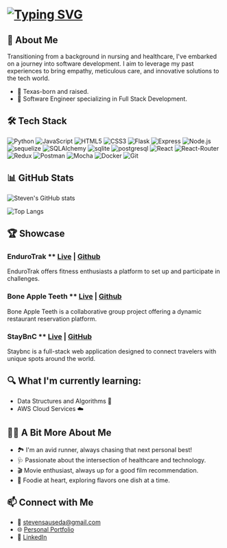 <!--
### Hello, I'm Steven 👋
-->
# [![Typing SVG](https://readme-typing-svg.herokuapp.com?font=Fira+Code&pause=1000&color=007FFF&width=550&lines=Hi+I'm+Steven%2C+A+Full+Stack+Software+Engineer)](https://git.io/typing-svg)


## 🌱 About Me
Transitioning from a background in nursing and healthcare, I've embarked on a journey into software development. I aim to leverage my past experiences to bring empathy, meticulous care, and innovative solutions to the tech world.

- 📍 Texas-born and raised.
- 💼 Software Engineer specializing in Full Stack Development.

## 🛠 Tech Stack
![Python](https://img.shields.io/badge/Python-3776AB?style=for-the-badge&logo=python&logoColor=white)
![JavaScript](https://img.shields.io/badge/JavaScript-F7DF1E?style=for-the-badge&logo=javascript&logoColor=black)
![HTML5](https://img.shields.io/badge/HTML5-E34F26?style=for-the-badge&logo=html5&logoColor=white)
![CSS3](https://img.shields.io/badge/CSS3-1572B6?style=for-the-badge&logo=css3&logoColor=white)
![Flask](https://img.shields.io/badge/Flask-000000?style=for-the-badge&logo=flask&logoColor=white)
![Express](https://img.shields.io/badge/Express.js-404D59?style=for-the-badge)
![Node.js](https://img.shields.io/static/v1?style=for-the-badge&message=Node.js&color=339933&logo=Node.js&logoColor=FFFFFF&label=)
![sequelize](https://img.shields.io/badge/sequelize-323330?style=for-the-badge&logo=sequelize&logoColor=blue)
![SQLAlchemy](https://img.shields.io/static/v1?style=for-the-badge&message=SQLAlchemy&color=D71F00&logo=SQLAlchemy&logoColor=FFFFFF&label=)
![sqlite](https://img.shields.io/badge/SQLite-07405E?style=for-the-badge&logo=sqlite&logoColor=white)
![postgresql](https://img.shields.io/badge/PostgreSQL-316192?style=for-the-badge&logo=postgresql&logoColor=white)
![React](https://img.shields.io/badge/React-20232A?style=for-the-badge&logo=react&logoColor=61DAFB)
![React-Router](https://img.shields.io/badge/React_Router-CA4245?style=for-the-badge&logo=react-router&logoColor=white)
![Redux](https://img.shields.io/badge/Redux-593D88?style=for-the-badge&logo=redux&logoColor=white)
![Postman](https://img.shields.io/static/v1?style=for-the-badge&message=Postman&color=FF6C37&logo=Postman&logoColor=FFFFFF&label=)
![Mocha](https://img.shields.io/static/v1?style=for-the-badge&message=Mocha&color=8D6748&logo=Mocha&logoColor=FFFFFF&label=)
![Docker](https://img.shields.io/static/v1?style=for-the-badge&message=Docker&color=2496ED&logo=Docker&logoColor=FFFFFF&label=)
![Git](https://img.shields.io/static/v1?style=for-the-badge&message=Git&color=F05032&logo=Git&logoColor=FFFFFF&label=)


## 📊 GitHub Stats
![Steven's GitHub stats](https://github-readme-stats.vercel.app/api?username=ssauseda&show_icons=true&theme=dracula&count_private=true)

![Top Langs](https://github-readme-stats.vercel.app/api/top-langs/?username=ssauseda&layout=compact)

## 🏆 Showcase
### EnduroTrak ** [Live](https://endurotrak.onrender.com/) | [Github](https://github.com/SSauseda/endurotrak)
  EnduroTrak offers fitness enthusiasts a platform to set up and participate in challenges.
### Bone Apple Teeth ** [Live](https://table-tango.onrender.com/) | [Github](https://github.com/bergmazz/open_table)
  Bone Apple Teeth is a collaborative group project offering a dynamic restaurant reservation platform.
### StayBnC ** [Live](https://staybnc.onrender.com/) | [GitHub](https://github.com/SSauseda/Staybnc)
  Staybnc is a full-stack web application designed to connect travelers with unique spots around the world.

##  🔍  What I'm currently learning:
- Data Structures and Algorithms 🤖
- AWS Cloud Services ☁️

## 🏃‍♂️ A Bit More About Me
- 🏞️ I'm an avid runner, always chasing that next personal best!
- 🩺 Passionate about the intersection of healthcare and technology.
- 🎬 Movie enthusiast, always up for a good film recommendation.
- 🍔 Foodie at heart, exploring flavors one dish at a time.


## 📫 Connect with Me
- 📧 [stevensauseda@gmail.com](stevensauseda@gmail.com)
- 🌐 [Personal Portfolio](www.stevensauseda.com)
- 💼 [LinkedIn](https://www.linkedin.com/in/stevensauseda/)

<!--
**SSauseda/ssauseda** is a ✨ _special_ ✨ repository because its `README.md` (this file) appears on your GitHub profile.

Here are some ideas to get you started:

- 🔭 I’m currently working on ...
- 🌱 I’m currently learning ...
- 👯 I’m looking to collaborate on ...
- 🤔 I’m looking for help with ...
- 💬 Ask me about ...
- 📫 How to reach me: ...
- 😄 Pronouns: ...
- ⚡ Fun fact: ...
-->

